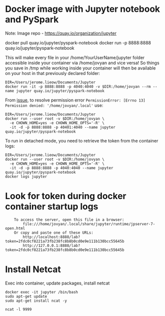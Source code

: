 # Docker image with Jupyter notebook and PySpark
Note: Image repo - https://quay.io/organization/jupyter

docker pull quay.io/jupyter/pyspark-notebook
docker run -p 8888:8888 quay.io/jupyter/pyspark-notebook

This will make every file in your /home/YourUserName/jupyter folder accessible inside your container via /home/jovyan and vice versa! So things you save in /tmp while working inside your container will then be available on your host in that previously declared folder:

```
DIR=/Users/jerome.lieow/Documents/Jupyter
docker run -it -p 8888:8888 -p 4040:4040 -v $DIR:/home/jovyan --rm --name jupyter quay.io/jupyter/pyspark-notebook
```

From [issue](https://github.com/jupyter/docker-stacks/issues/1003), to resolve permission error `PermissionError: [Errno 13] Permission denied: '/home/jovyan/.local'` use:
```
DIR=/Users/jerome.lieow/Documents/Jupyter
docker run --user root -v $DIR:/home/jovyan \
  -e CHOWN_HOME=yes -e CHOWN_HOME_OPTS='-R' \
  -it -d -p 8888:8888 -p 40401:4040 --name jupyter quay.io/jupyter/pyspark-notebook
```

To run in detached mode, you need to retrieve the token from the container logs:
```
DIR=/Users/jerome.lieow/Documents/Jupyter
docker run --user root -v $DIR:/home/jovyan \
  -e CHOWN_HOME=yes -e CHOWN_HOME_OPTS='-R' \
  -it -d -p 8888:8888 -p 4040:4040 --name jupyter quay.io/jupyter/pyspark-notebook
docker logs jupyter
```

# Look for token during docker container startup logs

```
    To access the server, open this file in a browser:
        file:///home/jovyan/.local/share/jupyter/runtime/jpserver-7-open.html
    Or copy and paste one of these URLs:
        http://localhost:8888/lab?token=2fdc0cf8221a73fb238fc8b8b0cd0e9e111b130bcc55645b
        http://127.0.0.1:8888/lab?token=2fdc0cf8221a73fb238fc8b8b0cd0e9e111b130bcc55645b
```

# Install Netcat

Exec into container, update packages, install netcat

```
docker exec -it jupyter /bin/bash
sudo apt-get update
sudo apt-get install ncat -y

ncat -l 9999
```